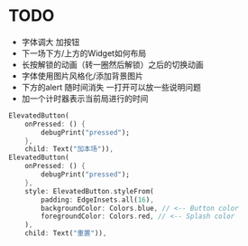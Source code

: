 # TODO

- 字体调大  加按钮
- 下一场下方/上方的Widget如何布局
- 长按解锁的动画（转一圈然后解锁）之后的切换动画
- 字体使用图片风格化/添加背景图片
- 下方的alert 随时间消失 一打开可以放一些说明问题
- 加一个计时器表示当前局进行的时间

```dart
ElevatedButton(
    onPressed: () {
        debugPrint("pressed");
    },
    child: Text("加本场")),
ElevatedButton(
    onPressed: () {
        debugPrint("pressed");
    },
    style: ElevatedButton.styleFrom(
        padding: EdgeInsets.all(16),
        backgroundColor: Colors.blue, // <-- Button color
        foregroundColor: Colors.red, // <-- Splash color
    ),
    child: Text("重置")),
```
